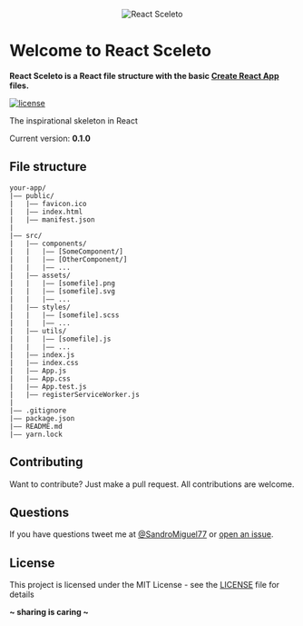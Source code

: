 <p align="center"><img src="http://sandromiguel.com/host/react-sceleto.png" alt="React Sceleto" /></p>

# Welcome to React Sceleto
**React Sceleto is a React file structure with the basic 
[Create React App](https://github.com/facebook/create-react-app) files.**

[![license](https://img.shields.io/badge/License-MIT-blue.svg?style=flat)](LICENSE)

The inspirational skeleton in React

Current version: **0.1.0**

## File structure
```
your-app/
|—— public/
|   |—— favicon.ico
|   |—— index.html
|   |—— manifest.json
|
|—— src/
|   |—— components/
|   |   |—— [SomeComponent/]
|   |   |—— [OtherComponent/]
|   |   |—— ...
|   |—— assets/
|   |   |—— [somefile].png
|   |   |—— [somefile].svg
|   |   |—— ...
|   |—— styles/
|   |   |—— [somefile].scss
|   |   |—— ...
|   |—— utils/
|   |   |—— [somefile].js
|   |   |—— ...
|   |—— index.js
|   |—— index.css
|   |—— App.js
|   |—— App.css
|   |—— App.test.js
|   |—— registerServiceWorker.js
|
|—— .gitignore
|—— package.json
|—— README.md
|—— yarn.lock
```

## Contributing
Want to contribute? Just make a pull request. All contributions are welcome.

## Questions
If you have questions tweet me at [@SandroMiguel77](https://twitter.com/SandroMiguel77) or [open an issue](https://github.com/SandroMiguel/cecilia-css/issues/new).

## License
This project is licensed under the MIT License - see the [LICENSE](LICENSE) file for details

**~ sharing is caring ~**
